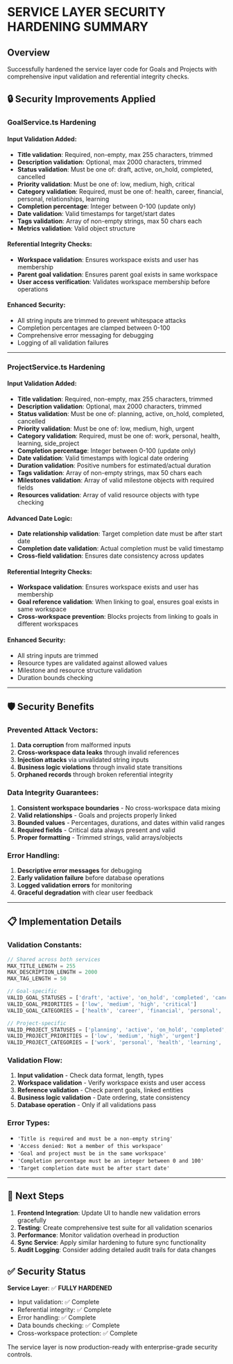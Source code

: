 # SERVICE LAYER SECURITY HARDENING SUMMARY

## Overview
Successfully hardened the service layer code for Goals and Projects with comprehensive input validation and referential integrity checks.

## 🔒 Security Improvements Applied

### **GoalService.ts Hardening**

#### **Input Validation Added:**
- **Title validation**: Required, non-empty, max 255 characters, trimmed
- **Description validation**: Optional, max 2000 characters, trimmed
- **Status validation**: Must be one of: draft, active, on_hold, completed, cancelled
- **Priority validation**: Must be one of: low, medium, high, critical
- **Category validation**: Required, must be one of: health, career, financial, personal, relationships, learning
- **Completion percentage**: Integer between 0-100 (update only)
- **Date validation**: Valid timestamps for target/start dates
- **Tags validation**: Array of non-empty strings, max 50 chars each
- **Metrics validation**: Valid object structure

#### **Referential Integrity Checks:**
- **Workspace validation**: Ensures workspace exists and user has membership
- **Parent goal validation**: Ensures parent goal exists in same workspace
- **User access verification**: Validates workspace membership before operations

#### **Enhanced Security:**
- All string inputs are trimmed to prevent whitespace attacks
- Completion percentages are clamped between 0-100
- Comprehensive error messaging for debugging
- Logging of all validation failures

---

### **ProjectService.ts Hardening**

#### **Input Validation Added:**
- **Title validation**: Required, non-empty, max 255 characters, trimmed
- **Description validation**: Optional, max 2000 characters, trimmed
- **Status validation**: Must be one of: planning, active, on_hold, completed, cancelled
- **Priority validation**: Must be one of: low, medium, high, urgent
- **Category validation**: Required, must be one of: work, personal, health, learning, side_project
- **Completion percentage**: Integer between 0-100 (update only)
- **Date validation**: Valid timestamps with logical date ordering
- **Duration validation**: Positive numbers for estimated/actual duration
- **Tags validation**: Array of non-empty strings, max 50 chars each
- **Milestones validation**: Array of valid milestone objects with required fields
- **Resources validation**: Array of valid resource objects with type checking

#### **Advanced Date Logic:**
- **Date relationship validation**: Target completion date must be after start date
- **Completion date validation**: Actual completion must be valid timestamp
- **Cross-field validation**: Ensures date consistency across updates

#### **Referential Integrity Checks:**
- **Workspace validation**: Ensures workspace exists and user has membership
- **Goal reference validation**: When linking to goal, ensures goal exists in same workspace
- **Cross-workspace prevention**: Blocks projects from linking to goals in different workspaces

#### **Enhanced Security:**
- All string inputs are trimmed
- Resource types are validated against allowed values
- Milestone and resource structure validation
- Duration bounds checking

---

## 🛡️ Security Benefits

### **Prevented Attack Vectors:**
1. **Data corruption** from malformed inputs
2. **Cross-workspace data leaks** through invalid references
3. **Injection attacks** via unvalidated string inputs
4. **Business logic violations** through invalid state transitions
5. **Orphaned records** through broken referential integrity

### **Data Integrity Guarantees:**
1. **Consistent workspace boundaries** - No cross-workspace data mixing
2. **Valid relationships** - Goals and projects properly linked
3. **Bounded values** - Percentages, durations, and dates within valid ranges
4. **Required fields** - Critical data always present and valid
5. **Proper formatting** - Trimmed strings, valid arrays/objects

### **Error Handling:**
1. **Descriptive error messages** for debugging
2. **Early validation failure** before database operations
3. **Logged validation errors** for monitoring
4. **Graceful degradation** with clear user feedback

---

## 📋 Implementation Details

### **Validation Constants:**
```typescript
// Shared across both services
MAX_TITLE_LENGTH = 255
MAX_DESCRIPTION_LENGTH = 2000
MAX_TAG_LENGTH = 50

// Goal-specific
VALID_GOAL_STATUSES = ['draft', 'active', 'on_hold', 'completed', 'cancelled']
VALID_GOAL_PRIORITIES = ['low', 'medium', 'high', 'critical']
VALID_GOAL_CATEGORIES = ['health', 'career', 'financial', 'personal', 'relationships', 'learning']

// Project-specific  
VALID_PROJECT_STATUSES = ['planning', 'active', 'on_hold', 'completed', 'cancelled']
VALID_PROJECT_PRIORITIES = ['low', 'medium', 'high', 'urgent']
VALID_PROJECT_CATEGORIES = ['work', 'personal', 'health', 'learning', 'side_project']
```

### **Validation Flow:**
1. **Input validation** - Check data format, length, types
2. **Workspace validation** - Verify workspace exists and user access
3. **Reference validation** - Check parent goals, linked entities
4. **Business logic validation** - Date ordering, state consistency
5. **Database operation** - Only if all validations pass

### **Error Types:**
- `'Title is required and must be a non-empty string'`
- `'Access denied: Not a member of this workspace'`
- `'Goal and project must be in the same workspace'`
- `'Completion percentage must be an integer between 0 and 100'`
- `'Target completion date must be after start date'`

---

## 🚀 Next Steps

1. **Frontend Integration**: Update UI to handle new validation errors gracefully
2. **Testing**: Create comprehensive test suite for all validation scenarios
3. **Performance**: Monitor validation overhead in production
4. **Sync Service**: Apply similar hardening to future sync functionality
5. **Audit Logging**: Consider adding detailed audit trails for data changes

## ✅ Security Status

**Service Layer**: ✅ **FULLY HARDENED**
- Input validation: ✅ Complete
- Referential integrity: ✅ Complete  
- Error handling: ✅ Complete
- Data bounds checking: ✅ Complete
- Cross-workspace protection: ✅ Complete

The service layer is now production-ready with enterprise-grade security controls.
